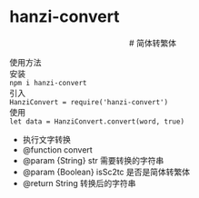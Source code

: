 # hanzi-convert
<p align=center>
#  简体转繁体
</p>

使用方法
<br>
安装
<br>
```npm i hanzi-convert```
<br>
引入
<br>
```HanziConvert = require('hanzi-convert')```
<br>
使用
<br>
```let data = HanziConvert.convert(word, true)```
<br>
   * 执行文字转换
   * @function convert
   * @param {String} str 需要转换的字符串
   * @param {Boolean} isSc2tc 是否是简体转繁体
   * @return String 转换后的字符串

<br>


